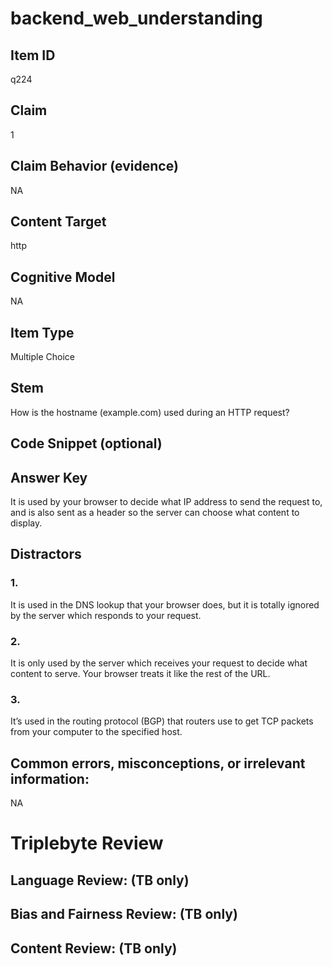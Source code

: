 # backend_web_understanding

## Item ID
q224

## Claim
1

## Claim Behavior (evidence)
NA

## Content Target
http

## Cognitive Model
NA

## Item Type
Multiple Choice

## Stem
How is the hostname (example.com) used during an HTTP request?

## Code Snippet (optional)


## Answer Key
It is used by your browser to decide what IP address to send the request to, and is also sent as a header so the server can choose what content to display.

## Distractors

### 1.
It is used in the DNS lookup that your browser does, but it is totally ignored by the server which responds to your request.

### 2.
It is only used by the server which receives your request to decide what content to serve. Your browser treats it like the rest of the URL.

### 3.
It’s used in the routing protocol (BGP) that routers use to get TCP packets from your computer to the specified host.

## Common errors, misconceptions, or irrelevant information:
NA

# Triplebyte Review


## Language Review: (TB only)


## Bias and Fairness Review: (TB only)


## Content Review: (TB only)

